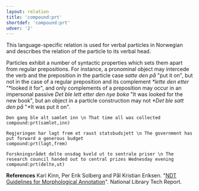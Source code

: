 ```yaml
---
layout: relation
title: 'compound:prt'
shortdef: 'compound:prt'
udver: '2'
---
```

This language-specific relation is used for verbal particles in Norwegian and describes the relation of the particle to its verbal head. 

Particles exhibit a number of syntactic properties which sets them apart from regular prepositions. For instance, a pronominal object may intercede the verb and the preposition in the particle case *satte den på* "put it on", but not in the case of a regular preposition and its complement _\*lette den etter_ "\*looked it for",  and only complements of a preposition may occur in an impersonal passive *Det ble lett etter den nye boka* "It was looked for the new book", but an object in a particle construction may not _\*Det ble satt den på_ "\*It was put it on".

~~~ sdparse
Den gang ble alt samlet inn \n That time all was collected
compound:prt(samlet,inn)
~~~

~~~ sdparse
Regjeringen har lagt frem et raust statsbudsjett \n The government has put forward a generous budget
compound:prt(lagt,frem)
~~~

~~~ sdparse
Forskningsrådet delte onsdag kveld ut to sentrale priser \n The research council handed out to central prizes Wednesday evening
compound:prt(delte,ut)
~~~

**References**
Kari Kinn, Per Erik Solberg and Pål Kristian Eriksen. "[NDT Guidelines for Morphological Annotation](http://www.nb.no/sbfil/dok/20140314_guidelines_ndt_english.pdf)". National Library Tech Report.

<!-- Interlanguage links updated Ne 5. května 2024, 18:20:56 CEST -->
